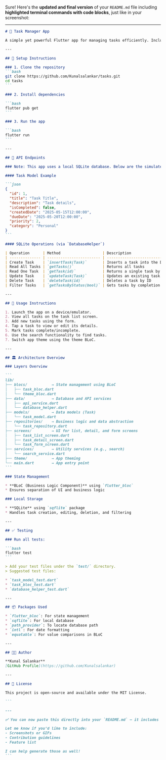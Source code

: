 Sure! Here's the **updated and final version** of your `README.md` file including **highlighted terminal commands with code blocks**, just like in your screenshot:

---

````markdown
# 📝 Task Manager App

A simple yet powerful Flutter app for managing tasks efficiently. Includes support for categories, due dates, priorities, and themes. Built with clean architecture principles using BLoC for state management and SQLite for local persistence.

---

## 🚀 Setup Instructions

### 1. Clone the repository
```bash
git clone https://github.com/Kunalsalankar/tasks.git
cd tasks
```

### 2. Install dependencies

```bash
flutter pub get
```

### 3. Run the app

```bash
flutter run
```

---

## 🔌 API Endpoints

### Note: This app uses a local SQLite database. Below are the simulated data operations.

#### Task Model Example

```json
{
  "id": 1,
  "title": "Task Title",
  "description": "Task details",
  "isCompleted": false,
  "createdDate": "2025-05-15T12:00:00",
  "dueDate": "2025-05-20T12:00:00",
  "priority": 2,
  "category": "Personal"
}
```

#### SQLite Operations (via `DatabaseHelper`)

| Operation      | Method                   | Description                     |
| -------------- | ------------------------ | ------------------------------- |
| Create Task    | `insertTask(Task)`       | Inserts a task into the DB      |
| Read All Tasks | `getTasks()`             | Returns all tasks               |
| Read One Task  | `getTask(id)`            | Returns a single task by ID     |
| Update Task    | `updateTask(Task)`       | Updates an existing task        |
| Delete Task    | `deleteTask(id)`         | Deletes a task by ID            |
| Filter Tasks   | `getTasksByStatus(bool)` | Gets tasks by completion status |

---

## 📱 Usage Instructions

1. Launch the app on a device/emulator.
2. View all tasks on the task list screen.
3. Add new tasks using the form.
4. Tap a task to view or edit its details.
5. Mark tasks complete/incomplete.
6. Use the search functionality to find tasks.
7. Switch app theme using the theme BLoC.

---

## 🏛 Architecture Overview

### Layers Overview

```
lib/
├── blocs/           → State management using BLoC
│   ├── task_bloc.dart
│   └── theme_bloc.dart
├── data/            → Database and API services
│   ├── api_service.dart
│   └── database_helper.dart
├── models/          → Data models (Task)
│   └── task_model.dart
├── repositories/    → Business logic and data abstraction
│   └── task_repository.dart
├── screens/         → UI for list, detail, and form screens
│   ├── task_list_screen.dart
│   ├── task_detail_screen.dart
│   └── task_form_screen.dart
├── services/        → Utility services (e.g., search)
│   └── search_service.dart
├── theme/           → App theming
└── main.dart        → App entry point
```

### State Management

* **BLoC (Business Logic Component)** using `flutter_bloc`
* Ensures separation of UI and business logic

### Local Storage

* **SQLite** using `sqflite` package
* Handles task creation, editing, deletion, and filtering

---

## ✅ Testing

### Run all tests:

```bash
flutter test
```

> Add your test files under the `test/` directory.
> Suggested test files:

* `task_model_test.dart`
* `task_bloc_test.dart`
* `database_helper_test.dart`

---

## 📦 Packages Used

* `flutter_bloc`: For state management
* `sqflite`: For local database
* `path_provider`: To locate database path
* `intl`: For date formatting
* `equatable`: For value comparisons in BLoC

---

## 👨‍💻 Author

**Kunal Salankar**
[GitHub Profile](https://github.com/Kunalsalankar)

---

## 📃 License

This project is open-source and available under the MIT License.

```

---

✅ You can now paste this directly into your `README.md` — it includes all the setup and usage in a clean, well-formatted way.

Let me know if you’d like to include:
- Screenshots or GIFs
- Contribution guidelines
- Feature list

I can help generate those as well!
```
